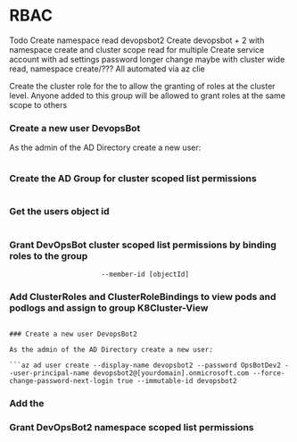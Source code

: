 # RBAC

Todo
Create namespace read devopsbot2
Create devopsbot + 2 with namespace create and cluster scope read for multiple
Create service account with ad settings password longer change maybe with cluster wide read, namespace create/???
All automated via az clie


Create the cluster role for the to allow the granting of roles at the cluster level. Anyone added to this group will be allowed to grant roles at the same scope to others


### Create a new user DevopsBot

As the admin of the AD Directory create a new user:

```az ad user create --display-name devopsbot --password OpsBotDev --user-principal-name devopsbot@[yourdomain].onmicrosoft.com --force-change-password-next-login true --immutable-id devopsbot
```

### Create the AD Group for cluster scoped list permissions

```az ad group create --display-name K8Cluster-View --mail-nickname K8Cluster-View

```
### Get the users object id

```az ad user show --upn-or-object-id devopsbot@[yourdomain].onmicrosoft.com --query objectId
```

### Grant DevOpsBot cluster scoped list permissions by binding roles to the group
```az ad group member add --group K8Cluster-View
                       --member-id [objectId]                  
```                       

### Add ClusterRoles and ClusterRoleBindings to view pods and podlogs and assign to group K8Cluster-View

```kubectl

### Create a new user DevopsBot2

As the admin of the AD Directory create a new user:

```az ad user create --display-name devopsbot2 --password OpsBotDev2 --user-principal-name devopsbot2@[yourdomain].onmicrosoft.com --force-change-password-next-login true --immutable-id devopsbot2
```

### Add the 

### Grant DevOpsBot2 namespace scoped list permissions
